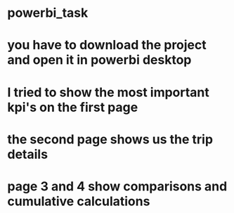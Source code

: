 # powerbi_task
# you have to download the project and open it in powerbi desktop
# I tried to show the most important kpi's on the first page
# the second page shows us the trip details
# page 3 and 4 show comparisons and cumulative calculations
